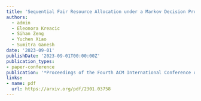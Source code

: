 ```yaml
---
title: 'Sequential Fair Resource Allocation under a Markov Decision Process Framework'
authors:
  - admin
  - Eleonora Kreacic
  - Sihan Zeng
  - Yuchen Xiao
  - Sumitra Ganesh
date: '2023-09-01'
publishDate: '2023-09-01T00:00:00Z'
publication_types: 
- paper-conference
publication: '*Proceedings of the Fourth ACM International Conference on AI in Finance (ICAIF 2023)*'
links:
- name: pdf
  url: https://arxiv.org/pdf/2301.03758
---
```



